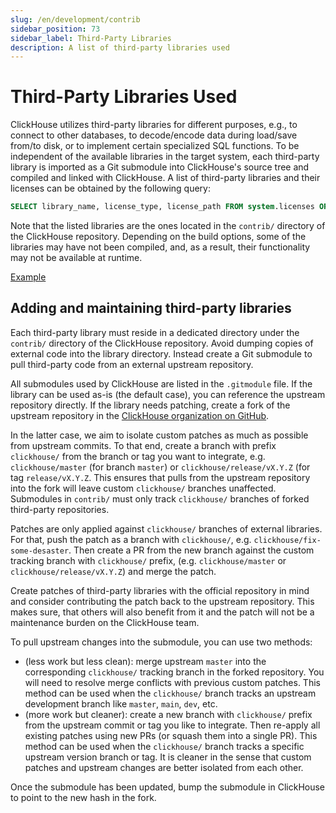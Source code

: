 ```yaml
---
slug: /en/development/contrib
sidebar_position: 73
sidebar_label: Third-Party Libraries
description: A list of third-party libraries used
---
```


# Third-Party Libraries Used

ClickHouse utilizes third-party libraries for different purposes, e.g., to connect to other databases, to decode/encode data during load/save from/to disk, or to implement certain specialized SQL functions.
To be independent of the available libraries in the target system, each third-party library is imported as a Git submodule into ClickHouse's source tree and compiled and linked with ClickHouse.
A list of third-party libraries and their licenses can be obtained by the following query:

``` sql
SELECT library_name, license_type, license_path FROM system.licenses ORDER BY library_name COLLATE 'en';
```

Note that the listed libraries are the ones located in the `contrib/` directory of the ClickHouse repository.
Depending on the build options, some of the libraries may have not been compiled, and, as a result, their functionality may not be available at runtime.

[Example](https://play.clickhouse.com/play?user=play#U0VMRUNUIGxpYnJhcnlfbmFtZSwgbGljZW5zZV90eXBlLCBsaWNlbnNlX3BhdGggRlJPTSBzeXN0ZW0ubGljZW5zZXMgT1JERVIgQlkgbGlicmFyeV9uYW1lIENPTExBVEUgJ2VuJw==)

## Adding and maintaining third-party libraries

Each third-party library must reside in a dedicated directory under the `contrib/` directory of the ClickHouse repository.
Avoid dumping copies of external code into the library directory.
Instead create a Git submodule to pull third-party code from an external upstream repository.

All submodules used by ClickHouse are listed in the `.gitmodule` file.
If the library can be used as-is (the default case), you can reference the upstream repository directly.
If the library needs patching, create a fork of the upstream repository in the [ClickHouse organization on GitHub](https://github.com/ClickHouse).

In the latter case, we aim to isolate custom patches as much as possible from upstream commits.
To that end, create a branch with prefix `clickhouse/` from the branch or tag you want to integrate, e.g. `clickhouse/master` (for branch `master`) or `clickhouse/release/vX.Y.Z` (for tag `release/vX.Y.Z`.
This ensures that pulls from the upstream repository into the fork will leave custom `clickhouse/` branches unaffected.
Submodules in `contrib/` must only track `clickhouse/` branches of forked third-party repositories.

Patches are only applied against `clickhouse/` branches of external libraries.
For that, push the patch as a branch with `clickhouse/`, e.g. `clickhouse/fix-some-desaster`.
Then create a PR from the new branch against the custom tracking branch with `clickhouse/` prefix, (e.g. `clickhouse/master` or `clickhouse/release/vX.Y.Z`) and merge the patch.

Create patches of third-party libraries with the official repository in mind and consider contributing the patch back to the upstream repository.
This makes sure, that others will also benefit from it and the patch will not be a maintenance burden on the ClickHouse team.

To pull upstream changes into the submodule, you can use two methods:
- (less work but less clean): merge upstream `master` into the corresponding `clickhouse/` tracking branch in the forked repository. You will need to resolve merge conflicts with previous custom patches. This method can be used when the `clickhouse/` branch tracks an upstream development branch like `master`, `main`, `dev`, etc.
- (more work but cleaner): create a new branch with `clickhouse/` prefix from the upstream commit or tag you like to integrate. Then re-apply all existing patches using new PRs (or squash them into a single PR). This method can be used when the `clickhouse/` branch tracks a specific upstream version branch or tag. It is cleaner in the sense that custom patches and upstream changes are better isolated from each other.

Once the submodule has been updated, bump the submodule in ClickHouse to point to the new hash in the fork.
